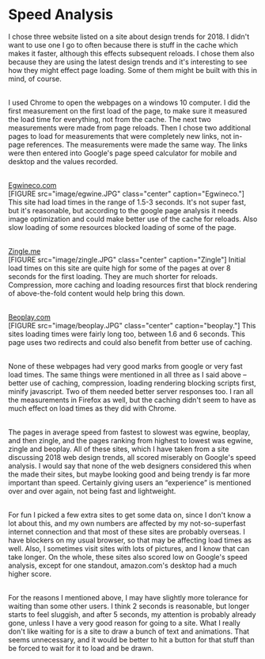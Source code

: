 <h1>Speed Analysis</h1>
I chose three website listed on a site about design trends for 2018.  I didn't want to use one I go to often because there is stuff in the cache which makes it faster, although this effects subsequent reloads.  I chose them also because they are using the latest design trends and it's interesting to see how they might effect page loading.  Some of them might be built with this in mind, of course.<br><br>

I used Chrome to open the webpages on a windows 10 computer.  I did the first measurement on the first load of the page, to make sure it measured the load time for everything, not from the cache. The next two measurements were made from page reloads.  Then I chose two additional pages to load for measurements that were completely new links, not in-page references.  The measurements were made the same way.  The links were then entered into Google's page speed calculator for mobile and desktop and the values recorded.<br><br>

<a href=”Egwineco.com” target=”blank”>Egwineco.com</a><br>
[FIGURE src="image/egwine.JPG" class="center" caption="Egwineco."]
This site had load times in the range of 1.5-3 seconds.  It's not super fast, but it's reasonable, but according to the google page analysis it needs image optimization and could make better use of the cache for reloads.  Also slow loading of some resources blocked loading of some of the page. <br><br>

<a href=”Zingle.me” target=”blank”>Zingle.me</a><br>
[FIGURE src="image/zingle.JPG" class="center" caption="Zingle"]
Initial load times on this site are quite high for some of the pages at over 8 seconds for the first loading.  They are much shorter for reloads. Compression, more caching and loading resources first that block rendering of above-the-fold content would help bring this down.<br><br>

<a href=”” target=”blank”>Beoplay.com</a><br>
[FIGURE src="image/beoplay.JPG" class="center" caption="beoplay."]
This sites loading times were fairly long too, between 1.6 and 6 seconds.  This page uses two redirects and could also benefit from better use of caching.<br><br>

None of these webpages had very good marks from google or very fast load times.  The same things were mentioned in all three as I said above – better use of caching, compression, loading rendering blocking scripts first, minify javascript.  Two of them needed better server responses too.  I ran all the measurements in Firefox as well, but the caching didn't seem to have as much effect on load times as they did with Chrome.  <br><br>

The pages in average speed from fastest to slowest was egwine, beoplay, and then zingle, and the pages ranking from highest to lowest was egwine, zingle and beoplay.  All of these sites, which I have taken from a site discussing 2018 web design trends, all scored miserably on Google's speed analysis.  I would say that none of the web designers considered this when the made their sites, but maybe looking good and being trendy is far more important than speed.  Certainly giving users an “experience” is mentioned over and over again, not being fast and lightweight.<br><br>

For fun I picked a few extra sites to get some data on, since I don't know a lot about this, and my own numbers are affected by my not-so-superfast internet connection and that most of these sites are probably overseas. I have blockers on my usual browser, so that may be affecting load times as well.  Also, I sometimes visit sites with lots of pictures, and I know that can take longer.  On the whole, these sites also scored low on Google's speed analysis, except for one standout, amazon.com's desktop had a much higher score.<br><br>

For the reasons I mentioned above, I may have slightly more tolerance for waiting than some other users.  I think 2 seconds is reasonable, but longer starts to feel sluggish, and after 5 seconds, my attention is probably already gone, unless I have a very good reason for going to a site.  What I really don't like waiting for is a site to draw a bunch of text and animations.  That seems unnecessary, and it would be better to hit a button for that stuff than be forced to wait for it to load and be drawn.
